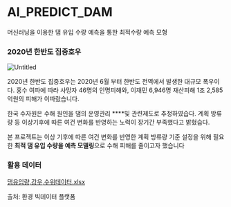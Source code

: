 # AI_PREDICT_DAM
머신러닝을 이용한 댐 유입 수량 예측을 통한 최적수량 예측 모형 

### 2020년 한반도 집중호우

![Untitled](https://user-images.githubusercontent.com/67817682/150311679-460cfe12-8280-4aa9-aee1-fdbc73528c30.png)


 2020년 한반도 집중호우는 2020년 6월 부터 한반도 전역에서 발생한 대규모 폭우이다. 홍수 여파에 따라 사망자 46명의 인명피해와, 이재민 6,946명 재산피해 1조 2,585억원의 피해가 이따랐습니다.

 한국 수자원은 수해 원인을 댐의 운영관리 ****및 관련제도로 추정하였습다.  계획 방류량 등 이상기후에 따른 여건 변화를 반영하는 노력이 장기간 부족했다고 밝혔습다. 

 본 프로젝트는 이상 기후에 따른 여건 변화를 반영한 계획 방류량 기준 설정을 위해 필요한 **최적 댐 유입 수량을 예측 모델링**으로 수해 피해를 줄이고자 했습니다

### 활용 데이터

[댐유입량,강우,수위데이터.xlsx](https://s3-us-west-2.amazonaws.com/secure.notion-static.com/879e8e32-1856-46d2-a2bc-29c5806b5c3a/댐유입량강우수위데이터.xlsx)

출처: 환경 빅데이터 플랫폼
